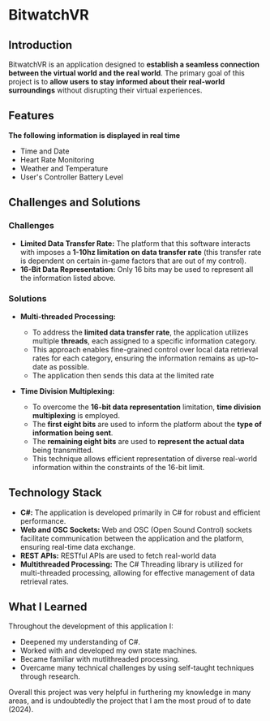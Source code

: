 # BitwatchVR

## Introduction
BitwatchVR is an application designed to **establish a seamless connection between the virtual world and the real world**. The primary goal of this project is to **allow users to stay informed about their real-world surroundings** without disrupting their virtual experiences.

## Features
**The following information is displayed in real time**
- Time and Date
- Heart Rate Monitoring
- Weather and Temperature
- User's Controller Battery Level

## Challenges and Solutions

### Challenges
- **Limited Data Transfer Rate:** The platform that this software interacts with imposes a **1-10hz limitation on data transfer rate** (this transfer rate is dependent on certain in-game factors that are out of my control).
- **16-Bit Data Representation:** Only 16 bits may be used to represent all the information listed above.

### Solutions
- **Multi-threaded Processing:**
  - To address the **limited data transfer rate**, the application utilizes multiple **threads**, each assigned to a specific information category. 
  - This approach enables fine-grained control over local data retrieval rates for each category, ensuring the information remains as up-to-date as possible.
  - The application then sends this data at the limited rate

- **Time Division Multiplexing:** 
  - To overcome the **16-bit data representation** limitation, **time division multiplexing** is employed. 
  - The **first eight bits** are used to inform the platform about the **type of information being sent**.
  - The **remaining eight bits** are used to **represent the actual data** being transmitted.
  - This technique allows efficient representation of diverse real-world information within the constraints of the 16-bit limit.

## Technology Stack
- **C#:** The application is developed primarily in C# for robust and efficient performance.
- **Web and OSC Sockets:** Web and OSC (Open Sound Control) sockets facilitate communication between the application and the platform, ensuring real-time data exchange.
- **REST APIs:** RESTful APIs are used to fetch real-world data
- **Multithreaded Processing:** The C# Threading library is utilized for multi-threaded processing, allowing for effective management of data retrieval rates.

## What I Learned
Throughout the development of this application I:
* Deepened my understanding of C#.
* Worked with and developed my own state machines.
* Became familiar with mutlithreaded processing.
* Overcame many technical challenges by using self-taught techniques through research.

Overall this project was very helpful in furthering my knowledge in many areas, and is undoubtedly the project that I am the most proud of to date (2024).